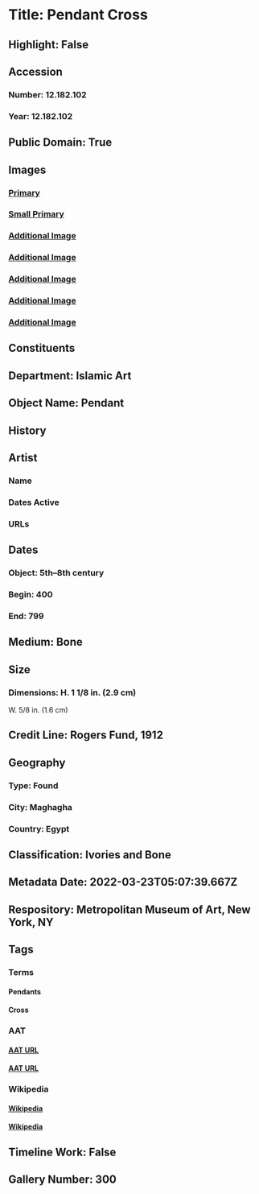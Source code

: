 # Title: Pendant Cross
## Highlight: False
## Accession
### Number: 12.182.102
### Year: 12.182.102
## Public Domain: True
## Images
### [Primary](https://images.metmuseum.org/CRDImages/is/original/sf12-182-102s2.jpg)
### [Small Primary](https://images.metmuseum.org/CRDImages/is/web-large/sf12-182-102s2.jpg)
### [Additional Image](https://images.metmuseum.org/CRDImages/is/original/sf12-182-102b.jpg)
### [Additional Image](https://images.metmuseum.org/CRDImages/is/original/sf12-182-102a.jpg)
### [Additional Image](https://images.metmuseum.org/CRDImages/is/original/sf12-182-102s1.jpg)
### [Additional Image](https://images.metmuseum.org/CRDImages/is/original/sf12-182-109-102s1.jpg)
### [Additional Image](https://images.metmuseum.org/CRDImages/is/original/sf12-182-109-102s2.jpg)
## Constituents
## Department: Islamic Art
## Object Name: Pendant
## History
## Artist
### Name
### Dates Active
### URLs
## Dates
### Object: 5th–8th century
### Begin: 400
### End: 799
## Medium: Bone
## Size
### Dimensions: H. 1 1/8 in. (2.9 cm) 
W. 5/8 in. (1.6 cm)
## Credit Line: Rogers Fund, 1912
## Geography
### Type: Found
### City: Maghagha
### Country: Egypt
## Classification: Ivories and Bone
## Metadata Date: 2022-03-23T05:07:39.667Z
## Respository: Metropolitan Museum of Art, New York, NY
## Tags
### Terms
#### Pendants
#### Cross
### AAT
#### [AAT URL](http://vocab.getty.edu/page/aat/300046002)
#### [AAT URL](http://vocab.getty.edu/page/aat/300235443)
### Wikipedia
#### [Wikipedia]()
#### [Wikipedia]()
## Timeline Work: False
## Gallery Number: 300